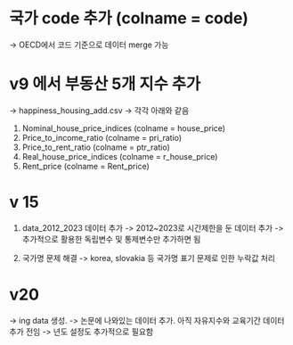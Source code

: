 # 국가 code 추가 (colname = code)
-> OECD에서 코드 기준으로 데이터 merge 가능



# v9 에서 부동산 5개 지수 추가 
-> happiness_housing_add.csv
-> 각각 아래와 같음

  1. Nominal_house_price_indices  (colname = house_price)
  2. Price_to_income_ratio        (colname = pri_ratio)
  3. Price_to_rent_ratio          (colname = ptr_ratio)
  4. Real_house_price_indices     (colname = r_house_price)
  5. Rent_price                   (colname = Rent_price)

# v 15
1. data_2012_2023 데이터 추가 
-> 2012~2023로 시간제한을 둔 데이터 추가
-> 추가적으로 활용한 독립변수 및 통제변수만 추가하면 됨 

2. 국가명 문제 해결 
-> korea, slovakia 등 국가명 표기 문제로 인한 누락값 처리


# v20
-> ing data 생성.
-> 논문에 나와있는 데이터 추가. 아직 자유지수와 교육기간 데이터 추가 전임
-> 년도 설정도 추가적으로 필요함
